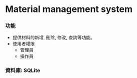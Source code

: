# Material management system

### 功能
* 提供材料的新增, 刪除, 修改, 查詢等功能。
* 使用者權限
    * 管理員
    * 操作員

### 資料庫: SQLite


